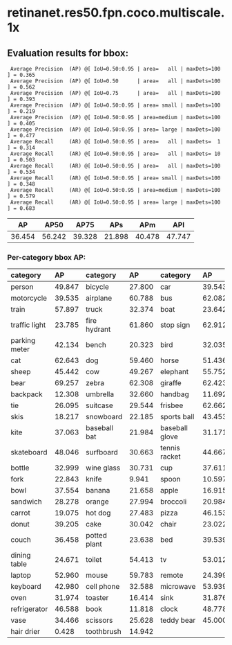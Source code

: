 # retinanet.res50.fpn.coco.multiscale.1x  
## Evaluation results for bbox:  
```  
 Average Precision  (AP) @[ IoU=0.50:0.95 | area=   all | maxDets=100 ] = 0.365
 Average Precision  (AP) @[ IoU=0.50      | area=   all | maxDets=100 ] = 0.562
 Average Precision  (AP) @[ IoU=0.75      | area=   all | maxDets=100 ] = 0.393
 Average Precision  (AP) @[ IoU=0.50:0.95 | area= small | maxDets=100 ] = 0.219
 Average Precision  (AP) @[ IoU=0.50:0.95 | area=medium | maxDets=100 ] = 0.405
 Average Precision  (AP) @[ IoU=0.50:0.95 | area= large | maxDets=100 ] = 0.477
 Average Recall     (AR) @[ IoU=0.50:0.95 | area=   all | maxDets=  1 ] = 0.314
 Average Recall     (AR) @[ IoU=0.50:0.95 | area=   all | maxDets= 10 ] = 0.503
 Average Recall     (AR) @[ IoU=0.50:0.95 | area=   all | maxDets=100 ] = 0.534
 Average Recall     (AR) @[ IoU=0.50:0.95 | area= small | maxDets=100 ] = 0.348
 Average Recall     (AR) @[ IoU=0.50:0.95 | area=medium | maxDets=100 ] = 0.579
 Average Recall     (AR) @[ IoU=0.50:0.95 | area= large | maxDets=100 ] = 0.683
```  
|   AP   |  AP50  |  AP75  |  APs   |  APm   |  APl   |  
|:------:|:------:|:------:|:------:|:------:|:------:|  
| 36.454 | 56.242 | 39.328 | 21.898 | 40.478 | 47.747 |
### Per-category bbox AP:  

| category      | AP     | category     | AP     | category       | AP     |  
|:--------------|:-------|:-------------|:-------|:---------------|:-------|  
| person        | 49.847 | bicycle      | 27.800 | car            | 39.543 |  
| motorcycle    | 39.535 | airplane     | 60.788 | bus            | 62.082 |  
| train         | 57.897 | truck        | 32.374 | boat           | 23.642 |  
| traffic light | 23.785 | fire hydrant | 61.860 | stop sign      | 62.912 |  
| parking meter | 42.134 | bench        | 20.323 | bird           | 32.035 |  
| cat           | 62.643 | dog          | 59.460 | horse          | 51.436 |  
| sheep         | 45.442 | cow          | 49.267 | elephant       | 55.752 |  
| bear          | 69.257 | zebra        | 62.308 | giraffe        | 62.423 |  
| backpack      | 12.308 | umbrella     | 32.660 | handbag        | 11.692 |  
| tie           | 26.095 | suitcase     | 29.544 | frisbee        | 62.662 |  
| skis          | 18.217 | snowboard    | 22.185 | sports ball    | 43.453 |  
| kite          | 37.063 | baseball bat | 21.984 | baseball glove | 31.171 |  
| skateboard    | 48.046 | surfboard    | 30.663 | tennis racket  | 44.667 |  
| bottle        | 32.999 | wine glass   | 30.731 | cup            | 37.611 |  
| fork          | 22.843 | knife        | 9.941  | spoon          | 10.597 |  
| bowl          | 37.554 | banana       | 21.658 | apple          | 16.915 |  
| sandwich      | 28.278 | orange       | 27.994 | broccoli       | 20.984 |  
| carrot        | 19.075 | hot dog      | 27.483 | pizza          | 46.153 |  
| donut         | 39.205 | cake         | 30.042 | chair          | 23.022 |  
| couch         | 36.458 | potted plant | 23.638 | bed            | 39.539 |  
| dining table  | 24.671 | toilet       | 54.413 | tv             | 53.012 |  
| laptop        | 52.960 | mouse        | 59.783 | remote         | 24.399 |  
| keyboard      | 42.980 | cell phone   | 32.588 | microwave      | 53.939 |  
| oven          | 31.974 | toaster      | 16.414 | sink           | 31.876 |  
| refrigerator  | 46.588 | book         | 11.818 | clock          | 48.778 |  
| vase          | 34.466 | scissors     | 25.628 | teddy bear     | 45.000 |  
| hair drier    | 0.428  | toothbrush   | 14.942 |                |        |

